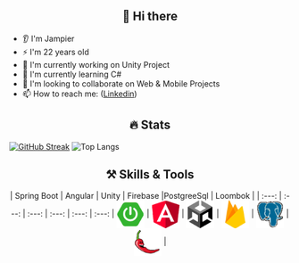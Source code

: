<p>
        <h2 align="center">👋 Hi there</h2>
</p>

- 👂 I'm Jampier
- ⚡ I'm 22 years old
- 🔭 I'm currently working on Unity Project
- 🌱 I'm currently learning C#
- 👯 I'm looking to collaborate on Web & Mobile Projects
- 📫 How to reach me: ([Linkedin](https://www.linkedin.com/in/jampier-ventura-hernandez/))

<p>
        <h2 align="center">🔥 Stats</h2>
</p>

[![GitHub Streak](https://github-readme-streak-stats.herokuapp.com/?user=JampiV&theme=synthwave&hide_border=true&border_radius=3.8&date_format=M%20j%5B%2C%20Y%5D&bg_color=00000000&count_private=true)](https://github.com/anuraghazra/github-readme-stats)
![Top Langs](https://github-readme-stats.vercel.app/api/top-langs/?username=JampiV&layout=compact&theme=synthwave&hide_border=true&border_radius=3.8&bg_color=00000000&count_private=true)

<p>
        <h2 align="center">⚒️ Skills & Tools</h2>
</p>

<p align="center">
| <a target="_blank">Spring Boot</a> | <a target="_blank">Angular</a> | <a target="_blank">Unity</a> | <a target="_blank">Firebase</a> |<a target="_blank">PostgreeSql</a> | <a target="_blank">Loombok</a> |
| :---: | :---: | :---: | :---: | :---: | :---: |
<img align='center' src='https://github.com/JampiV/JampiV/blob/main/ico/px_springboot.png?raw=true' width="50px"  height='50px'> | <img align='center' width="50px" src='https://github.com/JampiV/JampiV/blob/main/ico/px_angular.png?raw=true' height='50px'>  | <img align='center' src='https://github.com/JampiV/JampiV/blob/main/ico/px_unity.png?raw=true' width="50px" height='50px'> | <img align='center' src='https://github.com/JampiV/JampiV/blob/main/ico/px_firebase.png?raw=true' width="50px" height='50px'> | <img align='center' src='https://github.com/JampiV/JampiV/blob/main/ico/px_postgreesql.png?raw=true' width="50px" height='50px'> | <img align='center' src='https://github.com/JampiV/JampiV/blob/main/ico/px_loombk.png?raw=true' width="50px" height='50px'> |
</p>